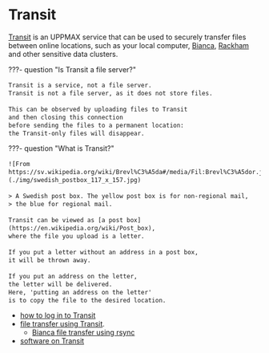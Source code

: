 # Transit

[Transit](../cluster_guides/transit.md)
is an UPPMAX service that can be used to securely transfer files
between online locations, such as your local computer, [Bianca](bianca.md),
[Rackham](rackham.md) and other sensitive data clusters.

???- question "Is Transit a file server?"

    Transit is a service, not a file server.
    Transit is not a file server, as it does not store files.

    This can be observed by uploading files to Transit
    and then closing this connection
    before sending the files to a permanent location:
    the Transit-only files will disappear.

???- question "What is Transit?"

    ![From https://sv.wikipedia.org/wiki/Brevl%C3%A5da#/media/Fil:Brevl%C3%A5dor.jpg](./img/swedish_postbox_117_x_157.jpg)

    > A Swedish post box. The yellow post box is for non-regional mail,
    > the blue for regional mail.

    Transit can be viewed as [a post box](https://en.wikipedia.org/wiki/Post_box),
    where the file you upload is a letter.

    If you put a letter without an address in a post box,
    it will be thrown away.

    If you put an address on the letter,
    the letter will be delivered.
    Here, 'putting an address on the letter'
    is to copy the file to the desired location.

- [how to log in to Transit](../cluster_guides/login_transit.md)
- [file transfer using Transit](../cluster_guides/transfer_transit.md).
    - [Bianca file transfer using rsync](bianca_file_transfer_using_rsync.md)
- [software on Transit](../cluster_guides/software_on_transit.md)
